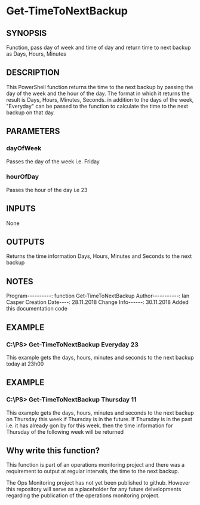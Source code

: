 # Get-TimeToNextBackup

## SYNOPSIS
Function, pass day of week and time of day and return time to next backup as Days, Hours, Minutes

## DESCRIPTION
This PowerShell function returns the time to the next backup by passing the day of the week and the 
hour of the day. The format in which it returns the result is Days, Hours, Minutes, Seconds. in addition
to the days of the week, "Everyday" can be passed to the function to calculate the time to the next backup
on that day.
  
## PARAMETERS 

### dayOfWeek
Passes the day of the week i.e. Friday

### hourOfDay
Passes the hour of the day i.e 23
  
## INPUTS
None

## OUTPUTS
Returns the time information Days, Hours, Minutes and Seconds to the next backup

## NOTES
Program----------\: function Get-TimeToNextBackup
Author-----------\: Ian Casper
Creation Date----\: 28.11.2018
Change Info------\: 30.11.2018 Added this documentation code

## EXAMPLE

### C:\PS> Get-TimeToNextBackup Everyday 23
This example gets the days, hours, minutes and seconds to the next backup today at 23h00

## EXAMPLE

### C:\PS> Get-TimeToNextBackup Thursday 11
This example gets the days, hours, minutes and seconds to the next backup on Thursday this 
week if Thursday is in the future. If Thursday is in the past i.e. it has already gon by for
this week. then the time information for Thursday of the following week will be returned

## Why write this function?

This function is part of an operations monitoring project and there was a requirement to output at regular intervals, the
time to the next backup.

The Ops Monitoring project has not yet been published to github. However this repository will serve as a placeholder for any 
future delvelopments regarding the publication of the operations monitoring project.
